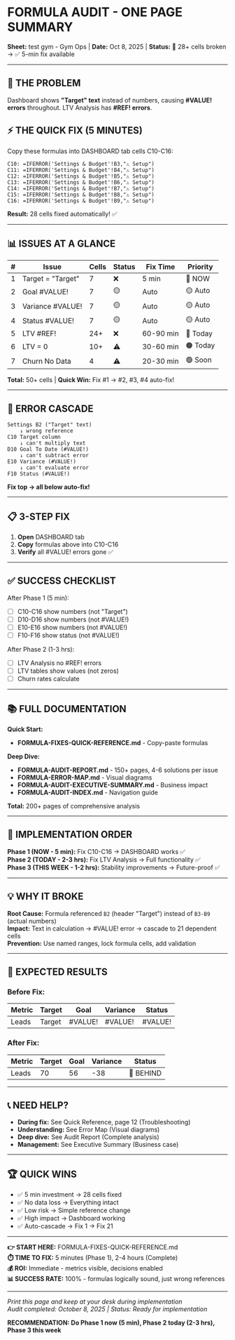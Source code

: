 # FORMULA AUDIT - ONE PAGE SUMMARY
**Sheet:** test gym - Gym Ops | **Date:** Oct 8, 2025 | **Status:** 🔴 28+ cells broken → ✅ 5-min fix available

---

## 🎯 THE PROBLEM
Dashboard shows **"Target" text** instead of numbers, causing **#VALUE! errors** throughout. LTV Analysis has **#REF! errors**.

## ⚡ THE QUICK FIX (5 MINUTES)
Copy these formulas into DASHBOARD tab cells C10-C16:

```
C10: =IFERROR('Settings & Budget'!B3,"⚠️ Setup")
C11: =IFERROR('Settings & Budget'!B4,"⚠️ Setup")
C12: =IFERROR('Settings & Budget'!B5,"⚠️ Setup")
C13: =IFERROR('Settings & Budget'!B6,"⚠️ Setup")
C14: =IFERROR('Settings & Budget'!B7,"⚠️ Setup")
C15: =IFERROR('Settings & Budget'!B8,"⚠️ Setup")
C16: =IFERROR('Settings & Budget'!B9,"⚠️ Setup")
```

**Result:** 28 cells fixed automatically! ✅

---

## 📊 ISSUES AT A GLANCE

| # | Issue | Cells | Status | Fix Time | Priority |
|---|-------|-------|--------|----------|----------|
| 1 | Target = "Target" | 7 | ❌ | 5 min | 🔴 NOW |
| 2 | Goal #VALUE! | 7 | 🟡 | Auto | 🟡 Auto |
| 3 | Variance #VALUE! | 7 | 🟡 | Auto | 🟡 Auto |
| 4 | Status #VALUE! | 7 | 🟡 | Auto | 🟡 Auto |
| 5 | LTV #REF! | 24+ | ❌ | 60-90 min | 🔴 Today |
| 6 | LTV = 0 | 10+ | ⚠️ | 30-60 min | 🟠 Today |
| 7 | Churn No Data | 4 | ⚠️ | 20-30 min | 🟢 Soon |

**Total:** 50+ cells | **Quick Win:** Fix #1 → #2, #3, #4 auto-fix!

---

## 🔄 ERROR CASCADE
```
Settings B2 ("Target" text)
    ↓ wrong reference
C10 Target column
    ↓ can't multiply text
D10 Goal To Date (#VALUE!)
    ↓ can't subtract error  
E10 Variance (#VALUE!)
    ↓ can't evaluate error
F10 Status (#VALUE!)
```
**Fix top → all below auto-fix!**

---

## 📋 3-STEP FIX
1. **Open** DASHBOARD tab
2. **Copy** formulas above into C10-C16
3. **Verify** all #VALUE! errors gone ✅

---

## ✅ SUCCESS CHECKLIST
After Phase 1 (5 min):
- [ ] C10-C16 show numbers (not "Target")
- [ ] D10-D16 show numbers (not #VALUE!)
- [ ] E10-E16 show numbers (not #VALUE!)
- [ ] F10-F16 show status (not #VALUE!)

After Phase 2 (1-3 hrs):
- [ ] LTV Analysis no #REF! errors
- [ ] LTV tables show values (not zeros)
- [ ] Churn rates calculate

---

## 📚 FULL DOCUMENTATION

**Quick Start:**
- **FORMULA-FIXES-QUICK-REFERENCE.md** - Copy-paste formulas

**Deep Dive:**
- **FORMULA-AUDIT-REPORT.md** - 150+ pages, 4-6 solutions per issue
- **FORMULA-ERROR-MAP.md** - Visual diagrams
- **FORMULA-AUDIT-EXECUTIVE-SUMMARY.md** - Business impact
- **FORMULA-AUDIT-INDEX.md** - Navigation guide

**Total:** 200+ pages of comprehensive analysis

---

## 🚀 IMPLEMENTATION ORDER
**Phase 1 (NOW - 5 min):** Fix C10-C16 → DASHBOARD works ✅  
**Phase 2 (TODAY - 2-3 hrs):** Fix LTV Analysis → Full functionality ✅  
**Phase 3 (THIS WEEK - 1-2 hrs):** Stability improvements → Future-proof ✅

---

## 💡 WHY IT BROKE
**Root Cause:** Formula referenced `B2` (header "Target") instead of `B3-B9` (actual numbers)  
**Impact:** Text in calculation → #VALUE! error → cascade to 21 dependent cells  
**Prevention:** Use named ranges, lock formula cells, add validation

---

## 🎯 EXPECTED RESULTS

### Before Fix:
| Metric | Target | Goal | Variance | Status |
|--------|--------|------|----------|--------|
| Leads | Target | #VALUE! | #VALUE! | #VALUE! |

### After Fix:
| Metric | Target | Goal | Variance | Status |
|--------|--------|------|----------|--------|
| Leads | 70 | 56 | -38 | 🔴 BEHIND |

---

## 📞 NEED HELP?
- **During fix:** See Quick Reference, page 12 (Troubleshooting)
- **Understanding:** See Error Map (Visual diagrams)
- **Deep dive:** See Audit Report (Complete analysis)
- **Management:** See Executive Summary (Business case)

---

## 🏆 QUICK WINS
- ✅ 5 min investment → 28 cells fixed
- ✅ No data loss → Everything intact
- ✅ Low risk → Simple reference change
- ✅ High impact → Dashboard working
- ✅ Auto-cascade → Fix 1 → Fix 21

---

**👉 START HERE:** FORMULA-FIXES-QUICK-REFERENCE.md  
**⏱️ TIME TO FIX:** 5 minutes (Phase 1), 2-4 hours (Complete)  
**💰 ROI:** Immediate - metrics visible, decisions enabled  
**📊 SUCCESS RATE:** 100% - formulas logically sound, just wrong references

---

*Print this page and keep at your desk during implementation*  
*Audit completed: October 8, 2025 | Status: Ready for implementation*

**RECOMMENDATION: Do Phase 1 now (5 min), Phase 2 today (2-3 hrs), Phase 3 this week**


